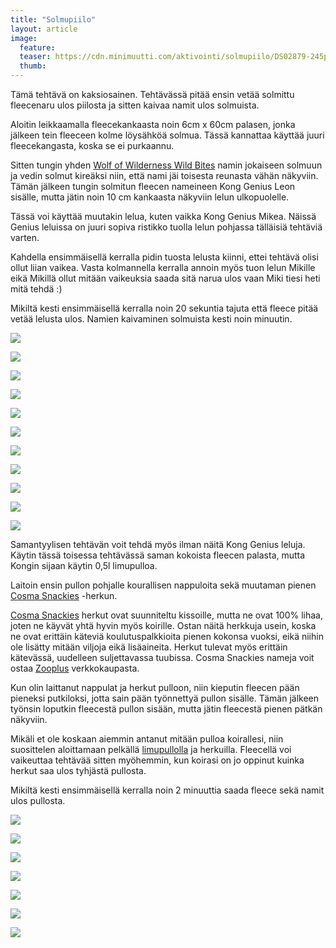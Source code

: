 ```yaml
---
title: "Solmupiilo"
layout: article
image:
  feature:
  teaser: https://cdn.minimuutti.com/aktivointi/solmupiilo/DS02879-245px.jpg
  thumb:
---
```


Tämä tehtävä on kaksiosainen. Tehtävässä pitää ensin vetää solmittu fleecenaru ulos piilosta ja sitten kaivaa namit ulos solmuista.

Aloitin leikkaamalla fleecekankaasta noin 6cm x 60cm palasen, jonka jälkeen tein fleeceen kolme löysähköä solmua. Tässä kannattaa käyttää juuri fleecekangasta, koska se ei purkaannu.

Sitten tungin yhden [Wolf of Wilderness Wild Bites](http://clk.tradedoubler.com/click?p(210840)a(2526211)g(19927404)url(https://www.zooplus.fi/shop/koirat/luut/wolf_of_wiilderness/wolf_of_wilderness_lihakuutiot/688392?rrec=true&pr=product1_rr&slot=1&exprienceid=7837&strategyid=103144)) namin jokaiseen solmuun ja vedin solmut kireäksi niin, että nami jäi toisesta reunasta vähän näkyviin. Tämän jälkeen tungin solmitun fleecen nameineen Kong Genius Leon sisälle, mutta jätin noin 10 cm kankaasta näkyviin lelun ulkopuolelle.

Tässä voi käyttää muutakin lelua, kuten vaikka Kong Genius Mikea. Näissä Genius leluissa on juuri sopiva ristikko tuolla lelun pohjassa tälläisiä tehtäviä varten.

Kahdella ensimmäisellä kerralla pidin tuosta lelusta kiinni, ettei tehtävä olisi ollut liian vaikea. Vasta kolmannella kerralla annoin myös tuon lelun Mikille eikä Mikillä ollut mitään vaikeuksia saada sitä narua ulos vaan Miki tiesi heti mitä tehdä :)

Mikiltä kesti ensimmäisellä kerralla noin 20 sekuntia tajuta että fleece pitää vetää lelusta ulos. Namien kaivaminen solmuista kesti noin minuutin.

![](https://cdn.minimuutti.com/aktivointi/solmupiilo/DS02729-800px.jpg)

![](https://cdn.minimuutti.com/aktivointi/solmupiilo/DS02746-800px.jpg)

![](https://cdn.minimuutti.com/aktivointi/solmupiilo/DS02757-800px.jpg)

![](https://cdn.minimuutti.com/aktivointi/solmupiilo/DS02775-800px.jpg)

![](https://cdn.minimuutti.com/aktivointi/solmupiilo/DS02797-800px.jpg)

![](https://cdn.minimuutti.com/aktivointi/solmupiilo/DS02806-800px.jpg)

![](https://cdn.minimuutti.com/aktivointi/solmupiilo/DS02849-800px.jpg)

![](https://cdn.minimuutti.com/aktivointi/solmupiilo/DS02879-800px.jpg)

![](https://cdn.minimuutti.com/aktivointi/solmupiilo/DS02887-800px.jpg)

![](https://cdn.minimuutti.com/aktivointi/solmupiilo/DS02719-800px.jpg)

![](https://cdn.minimuutti.com/aktivointi/solmupiilo/DS02720-800px.jpg)

Samantyylisen tehtävän voit tehdä myös ilman näitä Kong Genius leluja. Käytin tässä toisessa tehtävässä saman kokoista fleecen palasta, mutta Kongin sijaan käytin 0,5l limupulloa.

Laitoin ensin pullon pohjalle kourallisen nappuloita sekä muutaman pienen [Cosma Snackies](http://clk.tradedoubler.com/click?p(210840)a(2526211)g(19927404)url(http://www.zooplus.fi/shop/kissat/herkut/snacksit_herkut/cosma_snackies/206199)) -herkun.

[Cosma Snackies](http://clk.tradedoubler.com/click?p(210840)a(2526211)g(19927404)url(http://www.zooplus.fi/shop/kissat/herkut/snacksit_herkut/cosma_snackies/206199)) herkut ovat suunniteltu kissoille, mutta ne ovat 100% lihaa, joten ne käyvät yhtä hyvin myös koirille. Ostan näitä herkkuja usein, koska ne ovat erittäin käteviä koulutuspalkkioita pienen kokonsa vuoksi, eikä niihin ole lisätty mitään viljoja eikä lisäaineita. Herkut tulevat myös erittäin kätevässä, uudelleen suljettavassa tuubissa. Cosma Snackies nameja voit ostaa [Zooplus](http://clk.tradedoubler.com/click?p(210840)a(2526211)g(19927404)url(http://www.zooplus.fi/)) verkkokaupasta.

Kun olin laittanut nappulat ja herkut pulloon, niin kieputin fleecen pään pieneksi putkiloksi, jotta sain pään työnnettyä pullon sisälle. Tämän jälkeen työnsin loputkin fleecestä pullon sisään, mutta jätin fleecestä pienen pätkän näkyviin.

Mikäli et ole koskaan aiemmin antanut mitään pulloa koirallesi, niin suosittelen aloittamaan pelkällä [limupullolla](/aktivointi/limupullo/) ja herkuilla. Fleecellä voi vaikeuttaa tehtävää sitten myöhemmin, kun koirasi on jo oppinut kuinka herkut saa ulos tyhjästä pullosta.

Mikiltä kesti ensimmäisellä kerralla noin 2 minuuttia saada fleece sekä namit ulos pullosta.

![](https://cdn.minimuutti.com/aktivointi/solmupiilo/DS13410-800px.jpg)

![](https://cdn.minimuutti.com/aktivointi/solmupiilo/DS13239-800px.jpg)

![](https://cdn.minimuutti.com/aktivointi/solmupiilo/DS13255-800px.jpg)

![](https://cdn.minimuutti.com/aktivointi/solmupiilo/DS13473-800px.jpg)

![](https://cdn.minimuutti.com/aktivointi/solmupiilo/DS13302-800px.jpg)

![](https://cdn.minimuutti.com/aktivointi/solmupiilo/DS13501-800px.jpg)

![](https://cdn.minimuutti.com/aktivointi/solmupiilo/DS13519-800px.jpg)
